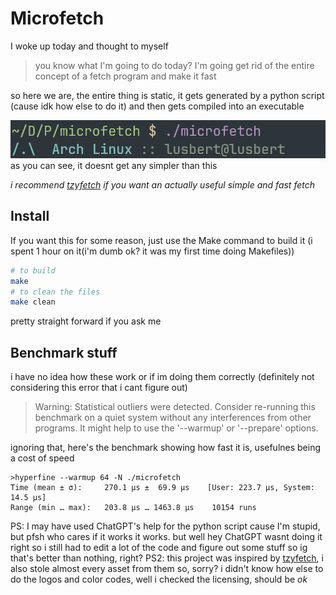 # Microfetch
I woke up today and thought to myself

> you know what I'm going to do today? I'm going get rid of the entire concept of a fetch program and make it fast

so here we are, the entire thing is static, it gets generated by a python script (cause idk how else to do it)
and then gets compiled into an executable

<img src="screenshots/example.png" />
as you can see, it doesnt get any simpler than this

*i recommend [tzyfetch](https://github.com/cappsyco/tzyfetch) if you want an actually useful simple and fast fetch*

## Install
If you want this for some reason, just use the Make command to build it (i spent 1 hour on it(i'm dumb ok? it was my first time doing Makefiles))
```sh
# to build
make
# to clean the files
make clean
```
pretty straight forward if you ask me

## Benchmark stuff
i have no idea how these work or if im doing them correctly (definitely not considering this error that i cant figure out)

>Warning: Statistical outliers were detected. Consider re-running this benchmark on a quiet system without any interferences from other programs. It might help to use the '--warmup' or '--prepare' options.

ignoring that, here's the benchmark showing how fast it is, usefulnes being a cost of speed
```
>hyperfine --warmup 64 -N ./microfetch
Time (mean ± σ):     270.1 µs ±  69.9 µs    [User: 223.7 µs, System: 14.5 µs]
Range (min … max):   203.8 µs … 1463.8 µs    10154 runs
```

PS: I may have used ChatGPT's help for the python script cause I'm stupid, but pfsh who cares if it works it works.
but well hey ChatGPT wasnt doing it right so i still had to edit a lot of the code and figure out some stuff so ig that's better than nothing, right?
PS2: this project was inspired by [tzyfetch](https://github.com/cappsyco/tzyfetch), i also stole almost every asset from them so, sorry?
i didn't know how else to do the logos and color codes, well i checked the licensing, should be *ok*
